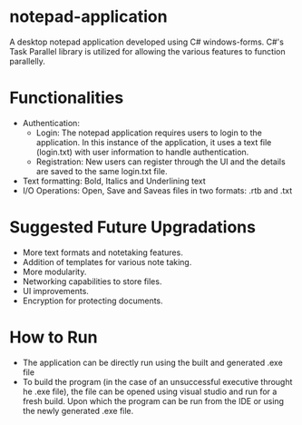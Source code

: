 # notepad-application
 A desktop notepad application developed using C# windows-forms.
 C#'s Task Parallel library is utilized for allowing the various features to function parallelly. 
 
# Functionalities
 - Authentication:
   - Login: The notepad application requires users to login to the application. In this instance of the application, it uses a text file (login.txt) with user information to handle authentication. 
   - Registration: New users can register through the UI and the details are saved to the same login.txt file.
 - Text formatting: Bold, Italics and Underlining text
 - I/O Operations: Open, Save and Saveas files in two formats: .rtb and .txt
 
# Suggested Future Upgradations
 - More text formats and notetaking features.
 - Addition of templates for various note taking.
 - More modularity.
 - Networking capabilities to store files.
 - UI improvements.
 - Encryption for protecting documents.
 
# How to Run
 - The application can be directly run using the built and generated .exe file
 - To build the program (in the case of an unsuccessful executive throught he .exe file), the file can be opened using visual studio and run for a fresh build. Upon which the program can be run from the IDE or using the newly generated .exe file.
